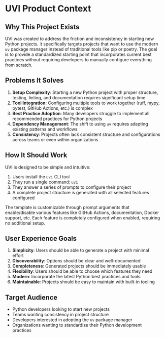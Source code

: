 # UVI Product Context

## Why This Project Exists

UVI was created to address the friction and inconsistency in starting new Python projects. It specifically targets projects that want to use the modern `uv` package manager instead of traditional tools like pip or poetry. The goal is to provide a standardized starting point that incorporates current best practices without requiring developers to manually configure everything from scratch.

## Problems It Solves

1. **Setup Complexity**: Starting a new Python project with proper structure, testing, linting, and documentation requires significant setup time
2. **Tool Integration**: Configuring multiple tools to work together (ruff, mypy, pytest, GitHub Actions, etc.) is complex
3. **Best Practice Adoption**: Many developers struggle to implement all recommended practices for Python projects
4. **Dependency Management**: The shift to using `uv` requires adapting existing patterns and workflows
5. **Consistency**: Projects often lack consistent structure and configurations across teams or even within organizations

## How It Should Work

UVI is designed to be simple and intuitive:

1. Users install the `uvi` CLI tool
2. They run a single command: `uvi`
3. They answer a series of prompts to configure their project
4. A complete project structure is generated with all selected features configured

The template is customizable through prompt arguments that enable/disable various features like GitHub Actions, documentation, Docker support, etc. Each feature is completely configured when enabled, requiring no additional setup.

## User Experience Goals

1. **Simplicity**: Users should be able to generate a project with minimal effort
2. **Discoverability**: Options should be clear and well-documented
3. **Completeness**: Generated projects should be immediately usable
4. **Flexibility**: Users should be able to choose which features they need
5. **Modern**: Incorporate the latest Python best practices and tools
6. **Maintainable**: Projects should be easy to maintain with built-in tooling

## Target Audience

- Python developers looking to start new projects
- Teams wanting consistency in project structure
- Developers interested in adopting the `uv` package manager
- Organizations wanting to standardize their Python development practices
